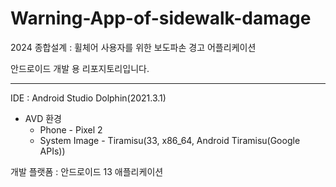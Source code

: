 # Warning-App-of-sidewalk-damage
2024 종합설계 : 휠체어 사용자를 위한 보도파손 경고 어플리케이션

안드로이드 개발 용 리포지토리입니다. 

- - -

IDE : Android Studio Dolphin(2021.3.1)
- AVD 환경
    - Phone - Pixel 2
    - System Image - Tiramisu(33, x86_64, Android Tiramisu(Google APIs))

개발 플랫폼 : 안드로이드 13 애플리케이션

